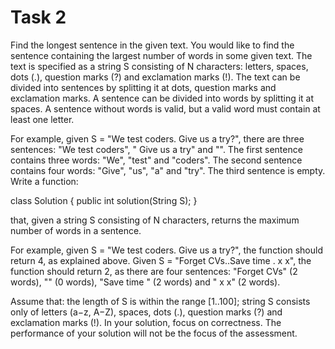 # Task 2

Find the longest sentence in the given text.
You would like to find the sentence containing the largest number of words in some given text. The text is specified as a string S consisting of N
characters: letters, spaces, dots (.), question marks (?) and exclamation marks (!).
The text can be divided into sentences by splitting it at dots, question marks and exclamation marks. A sentence can be divided into words by splitting
it at spaces. A sentence without words is valid, but a valid word must contain at least one letter.

For example, given S = "We test coders. Give us a try?", there are three sentences: "We test coders", " Give us a try" and "". The first sentence
contains three words: "We", "test" and "coders". The second sentence contains four words: "Give", "us", "a" and "try". The third sentence is empty.
Write a function:

class Solution { public int solution(String S); }

that, given a string S consisting of N characters, returns the maximum number of words in a sentence.

For example, given S = "We test coders. Give us a try?", the function should return 4, as explained above.
Given S = "Forget CVs..Save time . x x", the function should return 2, as there are four sentences: "Forget CVs" (2 words), "" (0 words), "Save time "
(2 words) and " x x" (2 words).

Assume that:
the length of S is within the range [1..100];
string S consists only of letters (a−z, A−Z), spaces, dots (.), question marks (?) and exclamation marks (!).
In your solution, focus on correctness. The performance of your solution will not be the focus of the assessment.
